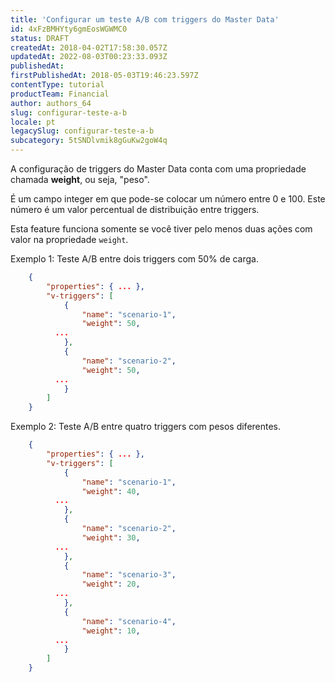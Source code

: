 ```yaml
---
title: 'Configurar um teste A/B com triggers do Master Data'
id: 4xFzBMHYty6gmEosWGWMC0
status: DRAFT
createdAt: 2018-04-02T17:58:30.057Z
updatedAt: 2022-08-03T00:23:33.093Z
publishedAt: 
firstPublishedAt: 2018-05-03T19:46:23.597Z
contentType: tutorial
productTeam: Financial
author: authors_64
slug: configurar-teste-a-b
locale: pt
legacySlug: configurar-teste-a-b
subcategory: 5tSNDlvmik8gGuKw2goW4q
---
```


A configuração de triggers do Master Data conta com uma propriedade chamada __weight__, ou seja, "peso".

É um campo integer em que pode-se colocar um número entre 0 e 100. Este número é um valor percentual de distribuição entre triggers.

Esta feature funciona somente se você tiver pelo menos duas ações com valor na propriedade `weight`.

Exemplo 1: Teste A/B entre dois triggers com 50% de carga.

```json
    {
    	"properties": { ... },
    	"v-triggers": [
    		{
    			"name": "scenario-1",
    			"weight": 50,
          ...
    		},
    		{
    			"name": "scenario-2",
    			"weight": 50,
          ...
    		}
    	]
    }
```

Exemplo 2: Teste A/B entre quatro triggers com pesos diferentes.
```json
    {
    	"properties": { ... },
    	"v-triggers": [
    		{
    			"name": "scenario-1",
    			"weight": 40,
          ...
    		},
    		{
    			"name": "scenario-2",
    			"weight": 30,
          ...
    		},
    		{
    			"name": "scenario-3",
    			"weight": 20,
          ...
    		},
    		{
    			"name": "scenario-4",
    			"weight": 10,
          ...
    		}
    	]
    }
```
